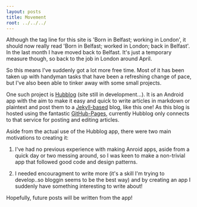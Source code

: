 ```yaml
---
layout: posts
title: Movement 
root: ../../../
---
```


Although the tag line for this site is 'Born in Belfast; working in London', it should now really read 'Born in Belfast; worked in London; back in Belfast'. In the last month I have moved back to Belfast. It's just a temporary measure though, so back to the job in London around April.

So this means I've suddenly got a lot more free time. Most of it has been taken up with handyman tasks that have been a refreshing change of pace, but I've also been able to tinker away with some small projects.

One such project is [Hubblog](http://hubblog-app.com) (site still in development...). It is an Android app with the aim to make it easy and quick to write articles in markdown or plaintext and post them to a [Jekyll-based](http://jekyllrb.com/) blog, like this one! As this blog is hosted using the fantastic [GitHub-Pages](http://pages.github.com/), currently Hubblog only connects to that service for posting and editing articles.

Aside from the actual use of the Hubblog app, there were two main motivations to creating it:

1. I've had no previous experience with making Anroid apps, aside from a quick day or two messing around, so I was keen to make a non-trivial app that followed good code and design patterns. 

2. I needed encouragment to write more (it's a skill I'm trying to develop..so bloggin seems to be the best way) and by creating an app I suddenly have something interesting to write about!

Hopefully, future posts will be written from the app!

